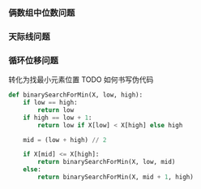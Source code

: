 ### 俩数组中位数问题
### 天际线问题
### 循环位移问题
转化为找最小元素位置
TODO 如何书写伪代码  
```python
def binarySearchForMin(X, low, high):
    if low == high:
        return low
    if high == low + 1:
        return low if X[low] < X[high] else high

    mid = (low + high) // 2

    if X[mid] <= X[high]:
        return binarySearchForMin(X, low, mid)
    else:
        return binarySearchForMin(X, mid + 1, high)
```
